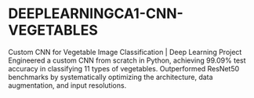 # DEEPLEARNINGCA1-CNN-VEGETABLES
Custom CNN for Vegetable Image Classification | Deep Learning Project Engineered a custom CNN from scratch in Python, achieving 99.09% test accuracy in classifying 11 types of vegetables. Outperformed ResNet50 benchmarks by systematically optimizing the architecture, data augmentation, and input resolutions.
